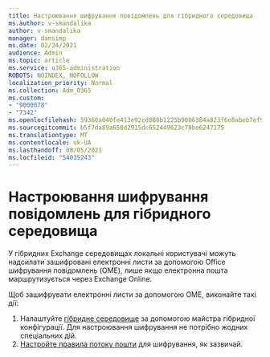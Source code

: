 ```yaml
---
title: Настроювання шифрування повідомлень для гібридного середовища
ms.author: v-smandalika
author: v-smandalika
manager: dansimp
ms.date: 02/24/2021
audience: Admin
ms.topic: article
ms.service: o365-administration
ROBOTS: NOINDEX, NOFOLLOW
localization_priority: Normal
ms.collection: Adm_O365
ms.custom:
- "9000078"
- "7342"
ms.openlocfilehash: 59360a040fe413e92cd880b1225b9006384a823f6e8abeb7ef922949b9a874fd
ms.sourcegitcommit: b5f7da89a650d2915dc652449623c78be6247175
ms.translationtype: MT
ms.contentlocale: uk-UA
ms.lasthandoff: 08/05/2021
ms.locfileid: "54035243"
---
```

# <a name="configure-message-encryption-for-a-hybrid-environment"></a>Настроювання шифрування повідомлень для гібридного середовища

У гібридних Exchange середовищах локальні користувачі можуть надсилати зашифровані електронні листи за допомогою Office шифрування повідомлень (OME), лише якщо електронна пошта маршрутизується через Exchange Online.

Щоб зашифрувати електронні листи за допомогою OME, виконайте такі дії:

1. Налаштуйте [гібридне середовище](https://docs.microsoft.com/Exchange/hybrid-configuration-wizard) за допомогою майстра гібридної конфігурації. Для настроювання шифрування не потрібно жодних спеціальних дій.
2. [Настройте правила потоку пошти](https://docs.microsoft.com/microsoft-365/compliance/define-mail-flow-rules-to-encrypt-email) для шифрування, як зазвичай.


